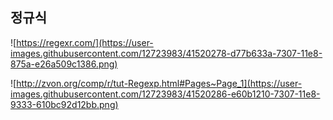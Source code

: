 
## 정규식

![https://regexr.com/](https://user-images.githubusercontent.com/12723983/41520278-d77b633a-7307-11e8-875a-e26a509c1386.png)

![http://zvon.org/comp/r/tut-Regexp.html#Pages~Page_1](https://user-images.githubusercontent.com/12723983/41520286-e60b1210-7307-11e8-9333-610bc92d12bb.png)
